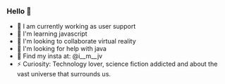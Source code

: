### Hello 👋


- 🔭 I am currently working as user support
- 🌱 I'm learning javascript
- 👯 I'm looking to collaborate virtual reality
- 🤔 I'm looking for help with java
- 💬 Find my insta at: @i__m__jv
- ⚡ Curiosity: Technology lover, science fiction addicted and about the vast universe that surrounds us.
